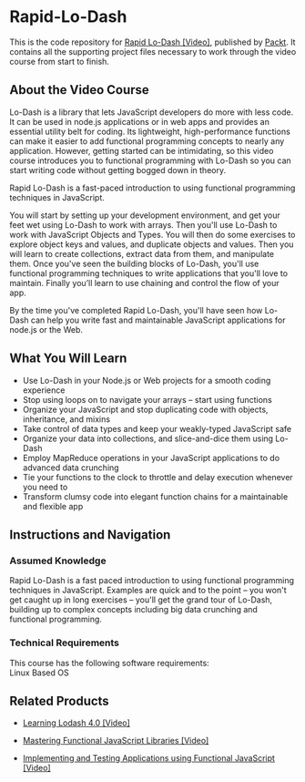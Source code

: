 # Rapid-Lo-Dash
This is the code repository for [Rapid Lo-Dash [Video]](https://www.packtpub.com/web-development/rapid-lo-dash-video), published by [Packt](https://www.packtpub.com/?utm_source=github). It contains all the supporting project files necessary to work through the video course from start to finish.
## About the Video Course
Lo-Dash is a library that lets JavaScript developers do more with less code. It can be used in node.js applications or in web apps and provides an essential utility belt for coding. Its lightweight, high-performance functions can make it easier to add functional programming concepts to nearly any application. However, getting started can be intimidating, so this video course introduces you to functional programming with Lo-Dash so you can start writing code without getting bogged down in theory.

Rapid Lo-Dash is a fast-paced introduction to using functional programming techniques in JavaScript.

You will start by setting up your development environment, and get your feet wet using Lo-Dash to work with arrays. Then you'll use Lo-Dash to work with JavaScript Objects and Types. You will then do some exercises to explore object keys and values, and duplicate objects and values. Then you will learn to create collections, extract data from them, and manipulate them. Once you've seen the building blocks of Lo-Dash, you'll use functional programming techniques to write applications that you'll love to maintain. Finally you’ll learn to use chaining and control the flow of your app.

By the time you've completed Rapid Lo-Dash, you'll have seen how Lo-Dash can help you write fast and maintainable JavaScript applications for node.js or the Web.

<H2>What You Will Learn</H2>
<DIV class=book-info-will-learn-text>
<UL>
<LI>Use Lo-Dash in your Node.js or Web projects for a smooth coding experience
<LI>Stop using loops on to navigate your arrays – start using functions
<LI>Organize your JavaScript and stop duplicating code with objects, inheritance, and mixins
<LI>Take control of data types and keep your weakly-typed JavaScript safe
<LI>Organize your data into collections, and slice-and-dice them using Lo-Dash
<LI>Employ MapReduce operations in your JavaScript applications to do advanced data crunching
<LI>Tie your functions to the clock to throttle and delay execution whenever you need to
<LI>Transform clumsy code into elegant function chains for a maintainable and flexible app</LI></UL></DIV>

## Instructions and Navigation
### Assumed Knowledge
Rapid Lo-Dash is a fast paced introduction to using functional programming techniques in JavaScript. Examples are quick and to the point – you won't get caught up in long exercises – you'll get the grand tour of Lo-Dash, building up to complex concepts including big data crunching and functional programming.
### Technical Requirements
This course has the following software requirements:<br/>
Linux Based OS

## Related Products
* [Learning Lodash 4.0 [Video]](https://www.packtpub.com/web-development/learning-lodash-40-video)

* [Mastering Functional JavaScript Libraries [Video]](https://www.packtpub.com/web-development/mastering-functional-javascript-libraries-video)

* [Implementing and Testing Applications using Functional JavaScript [Video]](https://www.packtpub.com/web-development/implementing-and-testing-applications-using-functional-javascript-video)

